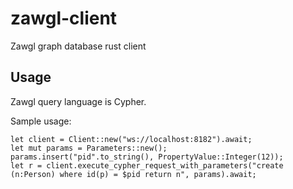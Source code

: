 # zawgl-client
Zawgl graph database rust client

## Usage
Zawgl query language is Cypher.

Sample usage:
```
let client = Client::new("ws://localhost:8182").await;
let mut params = Parameters::new();
params.insert("pid".to_string(), PropertyValue::Integer(12));
let r = client.execute_cypher_request_with_parameters("create (n:Person) where id(p) = $pid return n", params).await;
```